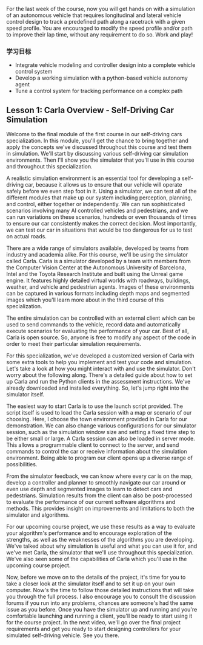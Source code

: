 

For the last week of the course, now you will get hands on with a simulation of an autonomous vehicle that requires longitudinal and lateral vehicle control design to track a predefined path along a racetrack with a given speed profile. You are encouraged to modify the speed profile and/or path to improve their lap time, without any requirement to do so. Work and play!

### 学习目标

* Integrate vehicle modeling and controller design into a complete vehicle control system
* Develop a working simulation with a python-based vehicle autonomy agent
* Tune a control system for tracking performance on a complex path

## Lesson 1: Carla Overview - Self-Driving Car Simulation

Welcome to the final module of the first course in our self-driving cars specialization. In this module, you'll get the chance to bring together and apply the concepts we've discussed throughout this course and test them in simulation. We'll start by discussing various self-driving car simulation environments. Then I'll show you the simulator that you'll use in this course and throughout this specialization.

A realistic simulation environment is an essential tool for developing a self-driving car, because it allows us to ensure that our vehicle will operate safely before we even step foot in it. Using a simulator, we can test all of the different modules that make up our system including perception, planning, and control, either together or independently. We can run sophisticated scenarios involving many AI controlled vehicles and pedestrians, and we can run variations on these scenarios, hundreds or even thousands of times to ensure our car consistently makes the correct decision. Most importantly, we can test our car in situations that would be too dangerous for us to test on actual roads.

There are a wide range of simulators available, developed by teams from industry and academia alike. For this course, we'll be using the simulator called Carla. Carla is a simulator developed by a team with members from the Computer Vision Center at the Autonomous University of Barcelona, Intel and the Toyota Research Institute and built using the Unreal game engine. It features highly detailed virtual worlds with roadways, buildings, weather, and vehicle and pedestrian agents. Images of these environments can be captured in various formats including depth maps and segmented images which you'll learn more about in the third course of this specialization.

The entire simulation can be controlled with an external client which can be used to send commands to the vehicle, record data and automatically execute scenarios for evaluating the performance of your car. Best of all, Carla is open source. So, anyone is free to modify any aspect of the code in order to meet their particular simulation requirements.

For this specialization, we've developed a customized version of Carla with some extra tools to help you implement and test your code and simulation. Let's take a look at how you might interact with and use the simulator. Don't worry about the following along. There's a detailed guide about how to set up Carla and run the Python clients in the assessment instructions. We've already downloaded and installed everything. So, let's jump right into the simulator itself.

The easiest way to start Carla is to use the launch script provided. The script itself is used to load the Carla session with a map or scenario of our choosing. Here, I choose the town environment provided in Carla for our demonstration. We can also change various configurations for our simulator session, such as the simulation window size and setting a fixed time step to be either small or large. A Carla session can also be loaded in server mode. This allows a programmable client to connect to the server, and send commands to control the car or receive information about the simulation environment. Being able to program our client opens up a diverse range of possibilities.

From the simulator feedback, we can know where every car is on the map, develop a controller and planner to smoothly navigate our car around or even use depth and segmented images to learn to detect cars and pedestrians. Simulation results from the client can also be post-processed to evaluate the performance of our current software algorithms and methods. This provides insight on improvements and limitations to both the simulator and algorithms.

For our upcoming course project, we use these results as a way to evaluate your algorithm's performance and to encourage exploration of the strengths, as well as the weaknesses of the algorithms you are developing. We've talked about why simulation is useful and what you can use it for, and we've met Carla, the simulator that we'll use throughout this specialization. We've also seen some of the capabilities of Carla which you'll use in the upcoming course project.

Now, before we move on to the details of the project, it's time for you to take a closer look at the simulator itself and to set it up on your own computer. Now's the time to follow those detailed instructions that will take you through the full process. I also encourage you to consult the discussion forums if you run into any problems, chances are someone's had the same issue as you before. Once you have the simulator up and running and you're comfortable launching and running a client, you'll be ready to start using it for the course project. In the next video, we'll go over the final project requirements and get you ready to start designing controllers for your simulated self-driving vehicle. See you there.

